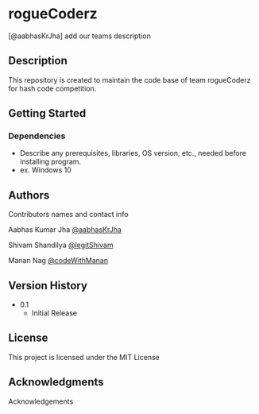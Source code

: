 # rogueCoderz

[@aabhasKrJha] add our teams description

## Description

This repository is created to maintain the code base of team rogueCoderz for hash code competition.

## Getting Started

### Dependencies

* Describe any prerequisites, libraries, OS version, etc., needed before installing program.
* ex. Windows 10


## Authors

Contributors names and contact info

Aabhas Kumar Jha 
[@aabhasKrJha](https://www.linkedin.com/in/aabhaskrjha/)

Shivam Shandilya
[@legitShivam](http://shivam.rf.gd/portfolio.html)

Manan Nag
[@codeWithManan](https://twitter.com/handsome_sid03?t=D7mW-CgBiEY6vtU85rYVlw&s=08)

## Version History

* 0.1
    * Initial Release

## License

This project is licensed under the MIT License

## Acknowledgments

Acknowledgements

